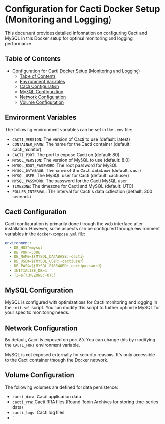 # Configuration for Cacti Docker Setup (Monitoring and Logging)

This document provides detailed information on configuring Cacti and MySQL in this Docker setup for optimal monitoring and logging performance.

## Table of Contents

- [Configuration for Cacti Docker Setup (Monitoring and Logging)](#configuration-for-cacti-docker-setup-monitoring-and-logging)
  - [Table of Contents](#table-of-contents)
  - [Environment Variables](#environment-variables)
  - [Cacti Configuration](#cacti-configuration)
  - [MySQL Configuration](#mysql-configuration)
  - [Network Configuration](#network-configuration)
  - [Volume Configuration](#volume-configuration)

## Environment Variables

The following environment variables can be set in the `.env` file:

- `CACTI_VERSION`: The version of Cacti to use (default: latest)
- `CONTAINER_NAME`: The name for the Cacti container (default: cacti_monitor)
- `CACTI_PORT`: The port to expose Cacti on (default: 80)
- `MYSQL_VERSION`: The version of MySQL to use (default: 8.0)
- `MYSQL_ROOT_PASSWORD`: The root password for MySQL
- `MYSQL_DATABASE`: The name of the Cacti database (default: cacti)
- `MYSQL_USER`: The MySQL user for Cacti (default: cactiuser)
- `MYSQL_PASSWORD`: The password for the Cacti MySQL user
- `TIMEZONE`: The timezone for Cacti and MySQL (default: UTC)
- `POLLER_INTERVAL`: The interval for Cacti's data collection (default: 300 seconds)

## Cacti Configuration

Cacti configuration is primarily done through the web interface after installation. However, some aspects can be configured through environment variables in the `docker-compose.yml` file:

```yaml
environment:
  - DB_HOST=mysql
  - DB_PORT=3306
  - DB_NAME=${MYSQL_DATABASE:-cacti}
  - DB_USER=${MYSQL_USER:-cactiuser}
  - DB_PASS=${MYSQL_PASSWORD:-cactipassword}
  - INITIALIZE_DB=1
  - TZ=${TIMEZONE:-UTC}
```

## MySQL Configuration

MySQL is configured with optimizations for Cacti monitoring and logging in the `init.sql` script. You can modify this script to further optimize MySQL for your specific monitoring needs.

## Network Configuration

By default, Cacti is exposed on port 80. You can change this by modifying the `CACTI_PORT` environment variable.

MySQL is not exposed externally for security reasons. It's only accessible to the Cacti container through the Docker network.

## Volume Configuration

The following volumes are defined for data persistence:

- `cacti_data`: Cacti application data
- `cacti_rra`: Cacti RRA files (Round Robin Archives for storing time-series data)
- `cacti_logs`: Cacti log files
- `

